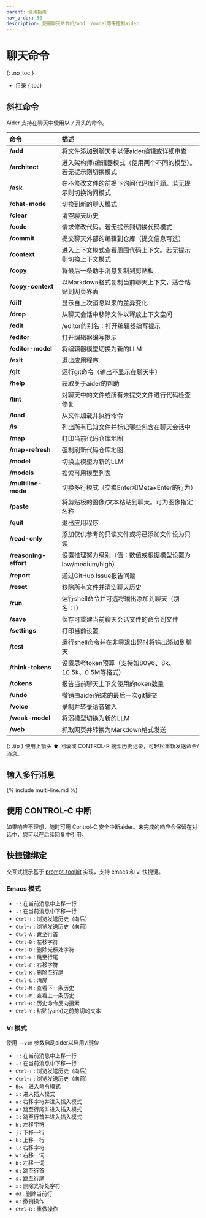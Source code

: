 ```yaml
---
parent: 使用指南
nav_order: 50
description: 使用聊天命令如/add, /model等来控制aider
---
```


# 聊天命令
{: .no_toc }

- 目录
{:toc}

## 斜杠命令

Aider 支持在聊天中使用以 `/` 开头的命令。

<!--[[[cog
from aider.commands import get_help_md
cog.out(get_help_md())
]]]-->

| 命令 | 描述 |
|:------|:----------|
| **/add** | 将文件添加到聊天中以便aider编辑或详细审查 |
| **/architect** | 进入架构师/编辑器模式（使用两个不同的模型）。若无提示则切换模式 |
| **/ask** | 在不修改文件的前提下询问代码库问题。若无提示则切换询问模式 |
| **/chat-mode** | 切换到新的聊天模式 |
| **/clear** | 清空聊天历史 |
| **/code** | 请求修改代码。若无提示则切换代码模式 |
| **/commit** | 提交聊天外部的编辑到仓库（提交信息可选） |
| **/context** | 进入上下文模式查看周围代码上下文。若无提示则切换上下文模式 |
| **/copy** | 将最后一条助手消息复制到剪贴板 |
| **/copy-context** | 以Markdown格式复制当前聊天上下文，适合粘贴到网页界面 |
| **/diff** | 显示自上次消息以来的差异变化 |
| **/drop** | 从聊天会话中移除文件以释放上下文空间 |
| **/edit** | /editor的别名：打开编辑器编写提示 |
| **/editor** | 打开编辑器编写提示 |
| **/editor-model** | 将编辑器模型切换为新的LLM |
| **/exit** | 退出应用程序 |
| **/git** | 运行git命令（输出不显示在聊天中） |
| **/help** | 获取关于aider的帮助 |
| **/lint** | 对聊天中的文件或所有未提交文件进行代码检查修复 |
| **/load** | 从文件加载并执行命令 |
| **/ls** | 列出所有已知文件并标记哪些包含在聊天会话中 |
| **/map** | 打印当前代码仓库地图 |
| **/map-refresh** | 强制刷新代码仓库地图 |
| **/model** | 切换主模型为新的LLM |
| **/models** | 搜索可用模型列表 |
| **/multiline-mode** | 切换多行模式（交换Enter和Meta+Enter的行为） |
| **/paste** | 将剪贴板的图像/文本粘贴到聊天。可为图像指定名称 |
| **/quit** | 退出应用程序 |
| **/read-only** | 添加仅供参考的只读文件或将已添加文件设为只读 |
| **/reasoning-effort** | 设置推理努力级别（值：数值或根据模型设置为low/medium/high）|
| **/report** | 通过GitHub Issue报告问题 |
| **/reset** | 移除所有文件并清空聊天历史 |
| **/run** | 运行shell命令并可选将输出添加到聊天（别名：!） |
| **/save** | 保存可重建当前聊天会话文件的命令到文件 |
| **/settings** | 打印当前设置 |
| **/test** | 运行shell命令并在非零退出码时将输出添加到聊天 |
| **/think-tokens** | 设置思考token预算（支持如8096、8k、10.5k、0.5M等格式）|
| **/tokens** | 报告当前聊天上下文使用的token数量 |
| **/undo** | 撤销由aider完成的最后一次git提交 |
| **/voice** | 录制并转录语音输入 |
| **/weak-model** | 将弱模型切换为新的LLM |
| **/web** | 抓取网页并转换为Markdown格式发送 |

<!--[[[end]]]-->

{: .tip }
使用上箭头 ⬆ 回滚或 CONTROL-R 搜索历史记录，可轻松重新发送命令/消息。

## 输入多行消息

{% include multi-line.md %}

## 使用 CONTROL-C 中断

如果响应不理想，随时可用 Control-C 安全中断aider。未完成的响应会保留在对话中，您可以在后续回复中引用。

## 快捷键绑定

交互式提示基于 [prompt-toolkit](https://github.com/prompt-toolkit/python-prompt-toolkit) 实现，支持 emacs 和 vi 快捷键。

### Emacs 模式

- `↑` : 在当前消息中上移一行
- `↓` : 在当前消息中下移一行 
- `Ctrl+↑` : 浏览发送历史（向后）
- `Ctrl+↓` : 浏览发送历史（向前）
- `Ctrl-A` : 跳至行首
- `Ctrl-B` : 左移字符
- `Ctrl-D` : 删除光标处字符
- `Ctrl-E` : 跳至行尾
- `Ctrl-F` : 右移字符
- `Ctrl-K` : 删除至行尾
- `Ctrl-L` : 清屏
- `Ctrl-N` : 查看下一条历史
- `Ctrl-P` : 查看上一条历史
- `Ctrl-R` : 历史命令反向搜索
- `Ctrl-Y` : 粘贴(yank)之前剪切的文本


### Vi 模式

使用 `--vim` 参数启动aider以启用vi键位

- `↑` : 在当前消息中上移一行
- `↓` : 在当前消息中下移一行
- `Ctrl+↑` : 浏览发送历史（向后）
- `Ctrl+↓` : 浏览发送历史（向前）
- `Esc` : 进入命令模式
- `i` : 进入插入模式
- `a` : 右移字符并进入插入模式
- `A` : 跳至行尾并进入插入模式
- `I` : 跳至行首并进入插入模式
- `h` : 左移字符
- `j` : 下移一行
- `k` : 上移一行
- `l` : 右移字符
- `w` : 右移一词
- `b` : 左移一词
- `0` : 跳至行首
- `$` : 跳至行尾
- `x` : 删除光标处字符
- `dd` : 删除当前行
- `u` : 撤销操作
- `Ctrl-R` : 重做操作


